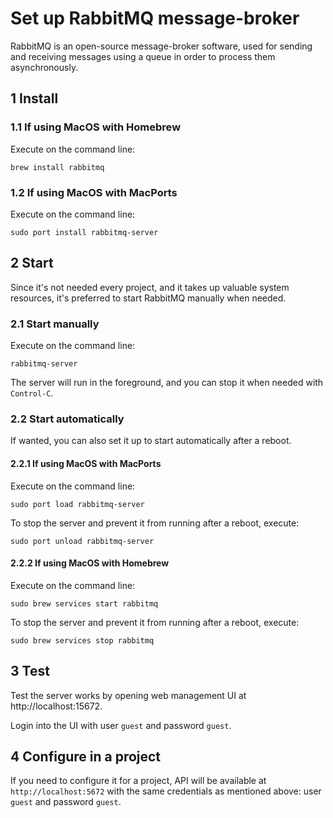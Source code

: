 # Set up RabbitMQ message-broker

RabbitMQ is an open-source message-broker software, used for sending and
receiving messages using a queue in order to process them asynchronously.

## 1 Install

### 1.1 If using MacOS with Homebrew

Execute on the command line:

```console
brew install rabbitmq
```

### 1.2 If using MacOS with MacPorts

Execute on the command line:

```console
sudo port install rabbitmq-server
```

## 2 Start

Since it's not needed every project, and it takes up valuable system resources,
it's preferred to start RabbitMQ manually when needed.

### 2.1 Start manually

Execute on the command line:

```console
rabbitmq-server
```

The server will run in the foreground, and you can stop it when needed with
`Control-C`.

### 2.2 Start automatically

If wanted, you can also set it up to start automatically after a reboot.

#### 2.2.1 If using MacOS with MacPorts

Execute on the command line:

```console
sudo port load rabbitmq-server
```

To stop the server and prevent it from running after a reboot, execute:

```console
sudo port unload rabbitmq-server
```

#### 2.2.2 If using MacOS with Homebrew

Execute on the command line:

```console
sudo brew services start rabbitmq
```

To stop the server and prevent it from running after a reboot, execute:

```console
sudo brew services stop rabbitmq
```

## 3 Test

Test the server works by opening web management UI at http://localhost:15672.

Login into the UI with user `guest` and password `guest`.

## 4 Configure in a project

If you need to configure it for a project, API will be available at
`http://localhost:5672` with the same credentials as mentioned above: user
`guest` and password `guest`.
